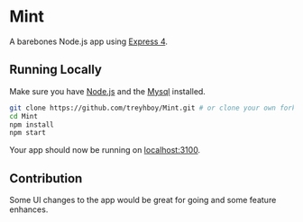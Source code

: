 # Mint

A barebones Node.js app using [Express 4](http://expressjs.com/).

## Running Locally

Make sure you have [Node.js](http://nodejs.org/) and the [Mysql](https://dev.mysql.com/downloads/mysql/) installed.

```sh
git clone https://github.com/treyhboy/Mint.git # or clone your own fork
cd Mint
npm install
npm start
```

Your app should now be running on [localhost:3100](http://localhost:3100/).

## Contribution

Some UI changes to the app would be great for going and some feature enhances.

